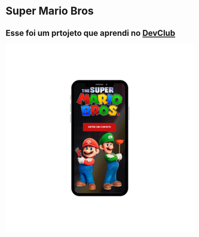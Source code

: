 <h1>Super Mario Bros</h1>


<h2>Esse foi um prtojeto que aprendi no <a href="https://rodolfomori.com.br/devclub">DevClub</a></h2>

<img src="https://github.com/LindolfoGadelha/Super-Mario-Bros/blob/main/img/Design%20sem%20nome%20(1).png?raw=true"/>
